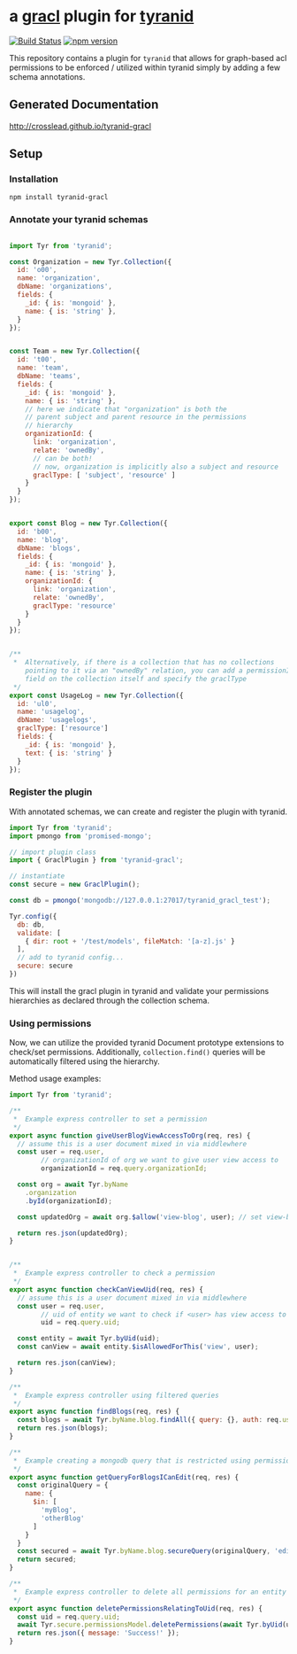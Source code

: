 # a [gracl](https://github.com/CrossLead/gracl) plugin for [tyranid](http://tyranid.org/)

[![Build Status](https://travis-ci.org/CrossLead/tyranid-gracl.svg?branch=master)](https://travis-ci.org/CrossLead/tyranid-gracl)
[![npm version](https://badge.fury.io/js/tyranid-gracl.svg)](https://badge.fury.io/js/tyranid-gracl)

This repository contains a plugin for `tyranid` that allows for graph-based acl permissions to be enforced / utilized
within tyranid simply by adding a few schema annotations.


## Generated Documentation

http://crosslead.github.io/tyranid-gracl

## Setup


### Installation

```shell
npm install tyranid-gracl
```

### Annotate your tyranid schemas

```javascript

import Tyr from 'tyranid';

const Organization = new Tyr.Collection({
  id: 'o00',
  name: 'organization',
  dbName: 'organizations',
  fields: {
    _id: { is: 'mongoid' },
    name: { is: 'string' },
  }
});


const Team = new Tyr.Collection({
  id: 't00',
  name: 'team',
  dbName: 'teams',
  fields: {
    _id: { is: 'mongoid' },
    name: { is: 'string' },
    // here we indicate that "organization" is both the
    // parent subject and parent resource in the permissions
    // hierarchy
    organizationId: {
      link: 'organization',
      relate: 'ownedBy',
      // can be both!
      // now, organization is implicitly also a subject and resource
      graclType: [ 'subject', 'resource' ]
    }
  }
});


export const Blog = new Tyr.Collection({
  id: 'b00',
  name: 'blog',
  dbName: 'blogs',
  fields: {
    _id: { is: 'mongoid' },
    name: { is: 'string' },
    organizationId: {
      link: 'organization',
      relate: 'ownedBy',
      graclType: 'resource'
    }
  }
});


/**
 *  Alternatively, if there is a collection that has no collections
    pointing to it via an "ownedBy" relation, you can add a permissionIds
    field on the collection itself and specify the graclType
 */
export const UsageLog = new Tyr.Collection({
  id: 'ul0',
  name: 'usagelog',
  dbName: 'usagelogs',
  graclType: ['resource']
  fields: {
    _id: { is: 'mongoid' },
    text: { is: 'string' }
  }
});
```

### Register the plugin

With annotated schemas, we can create and register the plugin with tyranid.

```javascript
import Tyr from 'tyranid';
import pmongo from 'promised-mongo';

// import plugin class
import { GraclPlugin } from 'tyranid-gracl';

// instantiate
const secure = new GraclPlugin();

const db = pmongo('mongodb://127.0.0.1:27017/tyranid_gracl_test');

Tyr.config({
  db: db,
  validate: [
    { dir: root + '/test/models', fileMatch: '[a-z].js' }
  ],
  // add to tyranid config...
  secure: secure
})
```

This will install the gracl plugin in tyranid and validate your permissions hierarchies as declared through the collection schema.


### Using permissions

Now, we can utilize the provided tyranid Document prototype extensions to check/set permissions. Additionally, `collection.find()` queries will be automatically filtered using the hierarchy.

Method usage examples:

```javascript
import Tyr from 'tyranid';

/**
 *  Example express controller to set a permission
 */
export async function giveUserBlogViewAccessToOrg(req, res) {
  // assume this is a user document mixed in via middlewhere
  const user = req.user,
        // organizationId of org we want to give user view access to
        organizationId = req.query.organizationId;

  const org = await Tyr.byName
    .organization
    .byId(organizationId);

  const updatedOrg = await org.$allow('view-blog', user); // set view-blog access to true for user

  return res.json(updatedOrg);
}


/**
 *  Example express controller to check a permission
 */
export async function checkCanViewUid(req, res) {
  // assume this is a user document mixed in via middlewhere
  const user = req.user,
        // uid of entity we want to check if <user> has view access to
        uid = req.query.uid;

  const entity = await Tyr.byUid(uid);
  const canView = await entity.$isAllowedForThis('view', user);

  return res.json(canView);
}

/**
 *  Example express controller using filtered queries
 */
export async function findBlogs(req, res) {
  const blogs = await Tyr.byName.blog.findAll({ query: {}, auth: req.user });
  return res.json(blogs);
}

/**
 *  Example creating a mongodb query that is restricted using permissions
 */
export async function getQueryForBlogsICanEdit(req, res) {
  const originalQuery = {
    name: {
      $in: [
        'myBlog',
        'otherBlog'
      ]
    }
  }
  const secured = await Tyr.byName.blog.secureQuery(originalQuery, 'edit', req.user);
  return secured;
}

/**
 *  Example express controller to delete all permissions for an entity
 */
export async function deletePermissionsRelatingToUid(req, res) {
  const uid = req.query.uid;
  await Tyr.secure.permissionsModel.deletePermissions(await Tyr.byUid(uid));
  return res.json({ message: 'Success!' });
}

```
